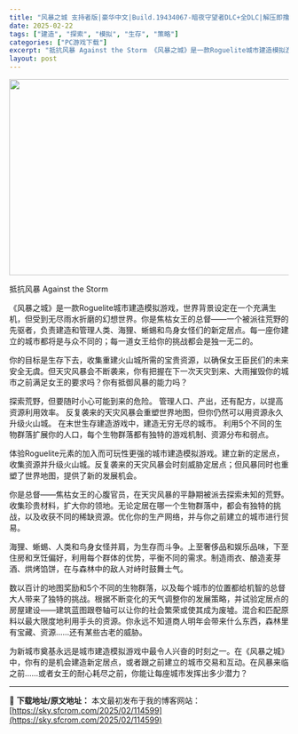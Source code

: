 ```yaml
---
title: "风暴之城 支持者版|豪华中文|Build.19434067-暗夜守望者DLC+全DLC|解压即撸|"
date: 2025-02-22
tags: ["建造", "探索", "模拟", "生存", "策略"]
categories: ["PC游戏下载"]
excerpt: "抵抗风暴 Against the Storm 《风暴之城》是一款Roguelite城市建造模拟游戏，世界背景设定在一个充满生机，但受到无尽雨水折磨的幻想世界。你是焦枯女王的总督——一个被派往荒野的先驱者，负责建造和管理人类、海狸、蜥蜴和鸟身女怪们的新定居点。每一座你建立的城市都将是与众不同的；每一道&hellip;"
layout: post
---
```


<img class="aligncenter size-full wp-image-114580" src="https://sky.sfcrom.com/wp-content/uploads/2025/02/2025022213402989.webp" alt="" width="616" height="353" />

抵抗风暴 Against the Storm

《风暴之城》是一款Roguelite城市建造模拟游戏，世界背景设定在一个充满生机，但受到无尽雨水折磨的幻想世界。你是焦枯女王的总督——一个被派往荒野的先驱者，负责建造和管理人类、海狸、蜥蜴和鸟身女怪们的新定居点。每一座你建立的城市都将是与众不同的；每一道女王给你的挑战都会是独一无二的。

你的目标是生存下去，收集重建火山城所需的宝贵资源，以确保女王臣民们的未来安全无虞。但天灾风暴会不断袭来，你有把握在下一次天灾到来、大雨摧毁你的城市之前满足女王的要求吗？你有抵御风暴的能力吗？

探索荒野，但要随时小心可能到来的危险。
管理人口、产出，还有配方，以提高资源利用效率。
反复袭来的天灾风暴会重塑世界地图，但你仍然可以用资源永久升级火山城。
在末世生存建造游戏中，建造无穷无尽的城市。
利用5个不同的生物群落扩展你的人口，每个生物群落都有独特的游戏机制、资源分布和弱点。

体验Roguelite元素的加入而可玩性更强的城市建造模拟游戏。建立新的定居点，收集资源并升级火山城。反复袭来的天灾风暴会时刻威胁定居点；但风暴同时也重塑了世界地图，提供了新的发展机会。

你是总督——焦枯女王的心腹官员，在天灾风暴的平静期被派去探索未知的荒野。收集珍贵材料，扩大你的领地。无论定居在哪一个生物群落中，都会有独特的挑战，以及收获不同的稀缺资源。优化你的生产网络，并与你之前建立的城市进行贸易。

海狸、蜥蜴、人类和鸟身女怪并肩，为生存而斗争。上至奢侈品和娱乐品味，下至住房和烹饪偏好，利用每个群体的优势，平衡不同的需求。制造雨衣、酿造麦芽酒、烘烤馅饼，在与森林中的敌人对峙时鼓舞士气。

数以百计的地图奖励和5个不同的生物群落，以及每个城市的位置都给机智的总督大人带来了独特的挑战。根据不断变化的天气调整你的发展策略，并试验定居点的房屋建设——建筑蓝图跟卷轴可以让你的社会繁荣或使其成为废墟。混合和匹配原料以最大限度地利用手头的资源。你永远不知道商人明年会带来什么东西，森林里有宝藏、资源……还有某些古老的威胁。

为新城市奠基永远是城市建造模拟游戏中最令人兴奋的时刻之一。在《风暴之城》中，你有的是机会建造新定居点，或者跟之前建立的城市交易和互动。在风暴来临之前……或者女王的耐心耗尽之前，你能让每座城市发挥出多少潜力？

---
📖 **下载地址/原文地址：** 本文最初发布于我的博客网站：[https://sky.sfcrom.com/2025/02/114599](https://sky.sfcrom.com/2025/02/114599)

